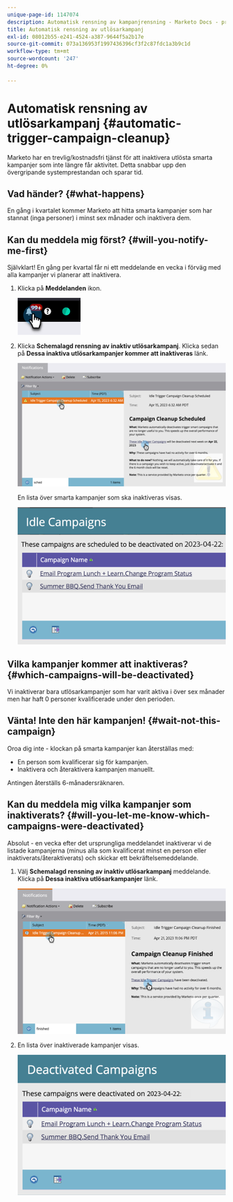```yaml
---
unique-page-id: 1147074
description: Automatisk rensning av kampanjrensning - Marketo Docs - produktdokumentation
title: Automatisk rensning av utlösarkampanj
exl-id: 08012b55-e241-4524-a387-9644f5a2b17e
source-git-commit: 073a136953f1997436396cf3f2c87fdc1a3b9c1d
workflow-type: tm+mt
source-wordcount: '247'
ht-degree: 0%

---
```


# Automatisk rensning av utlösarkampanj {#automatic-trigger-campaign-cleanup}

Marketo har en trevlig/kostnadsfri tjänst för att inaktivera utlösta smarta kampanjer som inte längre får aktivitet. Detta snabbar upp den övergripande systemprestandan och sparar tid.

## Vad händer? {#what-happens}

En gång i kvartalet kommer Marketo att hitta smarta kampanjer som har stannat (inga personer) i minst sex månader och inaktivera dem.

## Kan du meddela mig först? {#will-you-notify-me-first}

Självklart! En gång per kvartal får ni ett meddelande en vecka i förväg med alla kampanjer vi planerar att inaktivera.

1. Klicka på **Meddelanden** ikon.

   ![](assets/automatic-trigger-campaign-cleanup-1.png)

1. Klicka **Schemalagd rensning av inaktiv utlösarkampanj**. Klicka sedan på **Dessa inaktiva utlösarkampanjer kommer att inaktiveras** länk.

   ![](assets/automatic-trigger-campaign-cleanup-2.png)

   En lista över smarta kampanjer som ska inaktiveras visas.

   ![](assets/automatic-trigger-campaign-cleanup-3.png)

## Vilka kampanjer kommer att inaktiveras? {#which-campaigns-will-be-deactivated}

Vi inaktiverar bara utlösarkampanjer som har varit aktiva i över sex månader men har haft 0 personer kvalificerade under den perioden.

## Vänta! Inte den här kampanjen! {#wait-not-this-campaign}

Oroa dig inte - klockan på smarta kampanjer kan återställas med:

* En person som kvalificerar sig för kampanjen.
* Inaktivera och återaktivera kampanjen manuellt.

Antingen återställs 6-månadersräknaren.

## Kan du meddela mig vilka kampanjer som inaktiverats? {#will-you-let-me-know-which-campaigns-were-deactivated}

Absolut - en vecka efter det ursprungliga meddelandet inaktiverar vi de listade kampanjerna (minus alla som kvalificerat minst en person eller inaktiverats/återaktiverats) och skickar ett bekräftelsemeddelande.

1. Välj **Schemalagd rensning av inaktiv utlösarkampanj** meddelande. Klicka på **Dessa inaktiva utlösarkampanjer** länk.

   ![](assets/automatic-trigger-campaign-cleanup-4.png)

1. En lista över inaktiverade kampanjer visas.

   ![](assets/automatic-trigger-campaign-cleanup-5.png)

